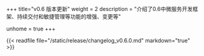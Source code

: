+++
title="v0.6 版本更新"
weight = 2
description = "介绍了0.6中微服务开发框架、持续交付和敏捷管理等功能的增强、变更等"

unhome = true
+++

{{< readfile file="/static/release/changelog_v0.6.0.md" markdown="true" >}}